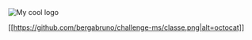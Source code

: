 
<img src="https://github.com/bergabruno/challenge-ms/classe.png" alt="My cool logo"/>

[[https://github.com/bergabruno/challenge-ms/classe.png|alt=octocat]]
